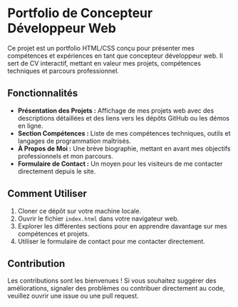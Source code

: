 
# Portfolio de Concepteur Développeur Web

Ce projet est un portfolio HTML/CSS conçu pour présenter mes compétences et expériences en tant que concepteur développeur web. Il sert de CV interactif, mettant en valeur mes projets, compétences techniques et parcours professionnel.

## Fonctionnalités

- **Présentation des Projets :** Affichage de mes projets web avec des descriptions détaillées et des liens vers les dépôts GitHub ou les démos en ligne.
- **Section Compétences :** Liste de mes compétences techniques, outils et langages de programmation maîtrisés.
- **À Propos de Moi :** Une brève biographie, mettant en avant mes objectifs professionnels et mon parcours.
- **Formulaire de Contact :** Un moyen pour les visiteurs de me contacter directement depuis le site.

## Comment Utiliser

1. Cloner ce dépôt sur votre machine locale.
2. Ouvrir le fichier `index.html` dans votre navigateur web.
3. Explorer les différentes sections pour en apprendre davantage sur mes compétences et projets.
4. Utiliser le formulaire de contact pour me contacter directement.

## Contribution

Les contributions sont les bienvenues ! Si vous souhaitez suggérer des améliorations, signaler des problèmes ou contribuer directement au code, veuillez ouvrir une issue ou une pull request.


